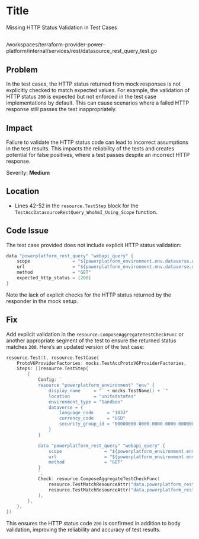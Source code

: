 # Title
Missing HTTP Status Validation in Test Cases

## 
/workspaces/terraform-provider-power-platform/internal/services/rest/datasource_rest_query_test.go

## Problem
In the test cases, the HTTP status returned from mock responses is not explicitly checked to match expected values. For example, the validation of HTTP status `200` is expected but not enforced in the test case implementations by default. This can cause scenarios where a failed HTTP response still passes the test inappropriately.

## Impact
Failure to validate the HTTP status code can lead to incorrect assumptions in the test results. This impacts the reliability of the tests and creates potential for false positives, where a test passes despite an incorrect HTTP response. 

Severity: **Medium**

## Location
- Lines 42-52 in the `resource.TestStep` block for the `TestAccDatasourceRestQuery_WhoAmI_Using_Scope` function.

## Code Issue
The test case provided does not include explicit HTTP status validation:
```go
data "powerplatform_rest_query" "webapi_query" {
    scope                = "${powerplatform_environment.env.dataverse.url}/.default"
    url                  = "${powerplatform_environment.env.dataverse.url}api/data/v9.2/WhoAmI"
    method               = "GET"
    expected_http_status = [200]
}
```

Note the lack of explicit checks for the HTTP status returned by the responder in the mock setup.

## Fix
Add explicit validation in the `resource.ComposeAggregateTestCheckFunc` or another appropriate segment of the test to ensure the returned status matches `200`. Here’s an updated version of the test case:

```go
resource.Test(t, resource.TestCase{
    ProtoV6ProviderFactories: mocks.TestAccProtoV6ProviderFactories,
    Steps: []resource.TestStep{
        {
            Config: `
            resource "powerplatform_environment" "env" {
                display_name     = "` + mocks.TestName() + `"
                location         = "unitedstates"
                environment_type = "Sandbox"
                dataverse = {
                    language_code     = "1033"
                    currency_code     = "USD"
                    security_group_id = "00000000-0000-0000-0000-000000000000"
                }
            }

            data "powerplatform_rest_query" "webapi_query" {
                scope                = "${powerplatform_environment.env.dataverse.url}/.default"
                url                  = "${powerplatform_environment.env.dataverse.url}api/data/v9.2/WhoAmI"
                method               = "GET"
            }
            `,
            Check: resource.ComposeAggregateTestCheckFunc(
                resource.TestMatchResourceAttr("data.powerplatform_rest_query.webapi_query", "output.status_code", 200),
                resource.TestMatchResourceAttr("data.powerplatform_rest_query.webapi_query", "output.body", regexp.MustCompile(whoAmIResponseRegex)),
            ),
        },
    },
})
```

This ensures the HTTP status code `200` is confirmed in addition to body validation, improving the reliability and accuracy of test results.
